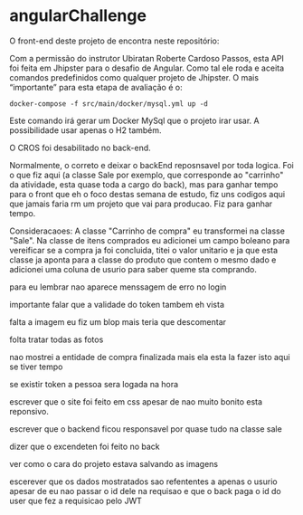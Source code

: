 # angularChallenge

O front-end deste projeto de encontra neste repositório:

Com a permissão do instrutor Ubiratan Roberte Cardoso Passos, esta API foi feita em Jhipster para o desafio de Angular. Como tal ele roda e aceita comandos predefinidos como qualquer projeto de Jhipster. O mais “importante” para esta etapa de avaliação é o:

```
docker-compose -f src/main/docker/mysql.yml up -d
```

Este comando irá gerar um Docker MySql que o projeto irar usar. A possibilidade usar apenas o H2 também.

O CROS foi desabilitado no back-end.

Normalmente, o correto e deixar o backEnd reposnsavel por toda logica. Foi o que fiz aqui (a classe Sale por exemplo, que corresponde ao "carrinho" da atividade, esta quase toda a cargo do back), mas para ganhar tempo para o front que eh o foco destas semana de estudo, fiz uns codigos aqui que jamais faria rm um projeto que vai para producao. Fiz para ganhar tempo.

Consideracaoes: A classe "Carrinho de compra" eu transformei na classe "Sale". Na classe de itens comprados eu adicionei um campo boleano para vereificar se a compra ja foi concluida, titei o valor unitario e ja que esta classe ja aponta para a classe do produto que contem o mesmo dado e adicionei uma coluna de usurio para saber queme sta comprando.

para eu lembrar
nao aparece menssagem de erro no login

[comment]: <> (eu modificquei no back-end a forma de castro e esta no minimo estranha)

[comment]: <> (lembrar que escrever que cadrastrei a foto do produto da forma mais bizzara possivel, ja que esta nao era o objetivo)

[comment]: <> (o mesmo vale para a unidade de medida do prodito nao fiz um enum)

importante falar que a validade do token tambem eh vista

falta a imagem eu fiz um blop mais teria que descomentar

folta tratar todas as fotos

nao mostrei a entidade de compra finalizada mais ela esta la fazer isto aqui se tiver tempo

se existir token a pessoa sera logada na hora

escrever que o site foi feito em css apesar de nao muito bonito esta reponsivo.

escrever que o backend ficou responsavel por quase tudo na classe sale

dizer que o excendeten foi feito no back

ver como o cara do projeto estava salvando as imagens

escerever que os dados mostratados sao refententes a apenas o usurio apesar de eu nao passar o id dele na requisao e que o back paga o id do user que fez a requisicao pelo JWT
